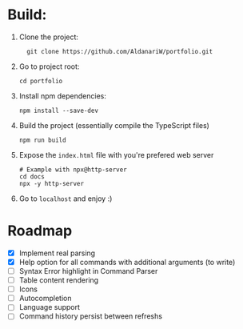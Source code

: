 # Build:

1. Clone the project:
    ````shell
      git clone https://github.com/AldanariW/portfolio.git
    ````
2. Go to project root:
    ````shell
   cd portfolio
   ````
3. Install npm dependencies:
    ````shell
   npm install --save-dev
   ````
4. Build the project (essentially compile the TypeScript files)
   ````shell
   npm run build
   ````
   
5. Expose the ``index.html`` file with you're prefered web server
   ````shell
   # Example with npx@http-server
   cd docs
   npx -y http-server
   ````
6. Go to ``localhost`` and enjoy :)


# Roadmap

- [x] Implement real parsing
- [x] Help option for all commands with additional arguments (to write)
- [ ] Syntax Error highlight in Command Parser
- [ ] Table content rendering
- [ ] Icons
- [ ] Autocompletion
- [ ] Language support
- [ ] Command history persist between refreshs